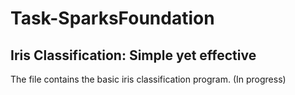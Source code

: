 # Task-SparksFoundation
## Iris Classification: Simple yet effective
The file contains the basic iris classification program.
(In progress)
